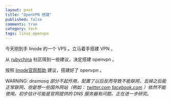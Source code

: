 ```yaml
---
layout: post
title: "OpenVPN 搭建"
published: false
comments: true
category: tech
tags: linux openvpn
---
```


今天刚到手 linode 的一个 VPS 。立马着手搭建 VPN 。

从 [rubychina](http://ruby-china.org) 社区得到一些建议，决定搭建 openvpn 。

<!--more-->

按照 [linode官网帮助](http://library.linode.com/networking/openvpn/centos-5) 建议，搭建好了 openvpn 。

WARNING: *dnsmasq 部分不起作用，配置了以后反而导致不能联网，去掉之后能正常联网，但是想一些国外网站（例如： [twitter.com](https://twitter.com) [facebook.com](https://facebook.com) ）依然不能使用。初步估计可能是官网提供的 DNS 服务器有问题。正在进一步研究。*
